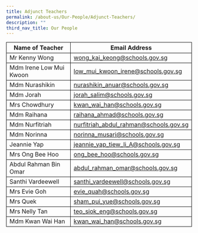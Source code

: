 ```yaml
---
title: Adjunct Teachers
permalink: /about-us/Our-People/Adjunct-Teachers/
description: ""
third_nav_title: Our People
---
```

<table>
	<thead>
		<tr>
      <th style="border:1px solid black;">Name of Teacher</th>
			<th style="border:1px solid black;">Email Address</th>
		</tr>
	</thead>
	<tbody>
		<tr>
      <td style="border:1px solid black;">Mr Kenny Wong</td>
			<td style="border:1px solid black;"><a href="wong_kai_keong@schools.gov.sg">wong_kai_keong@schools.gov.sg</a></td>
		</tr>
		<tr>
		</tr>
		<tr>
      <td style="border:1px solid black;">Mdm Irene Low Mui Kwoon</td>
			<td style="border:1px solid black;"><a href="low_mui_kwoon_irene@schools.gov.sg">low_mui_kwoon_irene@schools.gov.sg</a></td>
		</tr>
		<tr>
      <td style="border:1px solid black;">Mdm Nurashikin</td>
			<td style="border:1px solid black;"><a href="nurashikin_anuar@schools.gov.sg">nurashikin_anuar@schools.gov.sg</a></td>
		</tr>
		<tr>
       <td style="border:1px solid black;">Mdm Jorah</td>
			<td style="border:1px solid black;"><a href="tan_poh_soon@schools.gov.sg">jorah_salim@schools.gov.sg</a></td>
		</tr>
		<tr>
      <td style="border:1px solid black;">Mrs Chowdhury</td>
			<td style="border:1px solid black;"><a href="kwan_wai_han@schools.gov.sg">kwan_wai_han@schools.gov.sg</a></td>
		</tr>
		<tr>
      <td style="border:1px solid black;">Mdm Raihana</td>
			<td style="border:1px solid black;"><a href="raihana_ahmad@schools.gov.sg">raihana_ahmad@schools.gov.sg</a></td>
		</tr>
    <tr>
      <td style="border:1px solid black;">Mdm Nurfitriah</td>
			<td style="border:1px solid black;"><a href="nurfitriah_abdul_rahman@schools.gov.sg">nurfitriah_abdul_rahman@schools.gov.sg</a></td>
		</tr> 
		<tr>
      <td style="border:1px solid black;">Mdm Norinna</td>
			<td style="border:1px solid black;"><a href="norinna_musari@schools.gov.sg">norinna_musari@schools.gov.sg</a></td>
		</tr> 
		   <tr>
				 <td style="border:1px solid black;">Jeannie Yap</td>
			<td style="border:1px solid black;"><a href="jeannie_yap_tiew_li_A@schools.gov.sg">jeannie_yap_tiew_li_A@schools.gov.sg
</a></td></tr>
			 <tr><td style="border:1px solid black;">Mrs Ong Bee Hoo</td>
			<td style="border:1px solid black;"><a href="ong_bee_hoo@schools.gov.sg">ong_bee_hoo@schools.gov.sg
</a></td></tr>	
			<tr>
				<td style="border:1px solid black;">Abdul Rahman Bin Omar</td>
			<td style="border:1px solid black;"><a href="abdul_rahman_omar@schools.gov.sg">abdul_rahman_omar@schools.gov.sg
</a>
		</td>
		</tr>
		<tr>
      <td style="border:1px solid black;">Santhi Vardeewell</td>
			<td style="border:1px solid black;"><a href="santhi_vardeewell@schools.gov.sg">santhi_vardeewell@schools.gov.sg</a></td>
	</tr>
		<tr>
      <td style="border:1px solid black;">Mrs Evie Goh</td>
			<td style="border:1px solid black;"><a href="evie_quah@schools.gov.sg">evie_quah@schools.gov.sg</a></td>
	</tr>
		  <tr><td style="border:1px solid black;">Mrs Quek</td>
			<td style="border:1px solid black;"><a href="sham_pui_yue@schools.gov.sg">sham_pui_yue@schools.gov.sg</a></td>
		</tr>
		  <tr><td style="border:1px solid black;">Mrs Nelly Tan</td>
			<td style="border:1px solid black;"><a href="teo_siok_eng@schools.gov.sg">teo_siok_eng@schools.gov.sg</a></td>
	</tr><tr><td style="border:1px solid black;">Mdm Kwan Wai Han</td>
			<td style="border:1px solid black;"><a href="kwan_wai_han@schools.gov.sg">kwan_wai_han@schools.gov.sg</a></td>
		</tr>
	</tbody>
</table>